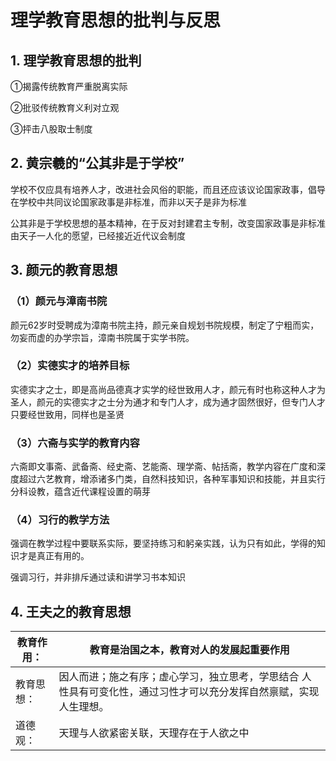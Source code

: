 # 理学教育思想的批判与反思



## 1. 理学教育思想的批判



①揭露传统教育严重脱离实际



②批驳传统教育义利对立观



③抨击八股取士制度



## 2. 黄宗羲的“公其非是于学校”



学校不仅应具有培养人才，改进社会风俗的职能，而且还应该议论国家政事，倡导在学校中共同议论国家政事是非标准，而非以天子是非为标准



公其非是于学校思想的基本精神，在于反对封建君主专制，改变国家政事是非标准由天子一人化的愿望，已经接近近代议会制度



## 3. 颜元的教育思想



### （1）颜元与漳南书院



颜元62岁时受聘成为漳南书院主持，颜元亲自规划书院规模，制定了宁粗而实，勿妄而虚的办学宗旨，漳南书院属于实学书院。



### （2）实德实才的培养目标



实德实才之士，即是高尚品德真才实学的经世致用人才，颜元有时也称这种人才为圣人，颜元的实德实才之士分为通才和专门人才，成为通才固然很好，但专门人才只要经世致用，同样也是圣贤



### （3）六斋与实学的教育内容



六斋即文事斋、武备斋、经史斋、艺能斋、理学斋、帖括斋，教学内容在广度和深度超过六艺教育，增添诸多门类，自然科技知识，各种军事知识和技能，并且实行分科设教，蕴含近代课程设置的萌芽



### （4）习行的教学方法



强调在教学过程中要联系实际，要坚持练习和躬亲实践，认为只有如此，学得的知识才是真正有用的。



强调习行，并非排斥通过读和讲学习书本知识



## 4. 王夫之的教育思想

| 教育作用： | 教育是治国之本，教育对人的发展起重要作用                     |
| ---------- | ------------------------------------------------------------ |
| 教育思想： | 因人而进；施之有序；虚心学习，独立思考，学思结合  人性具有可变化性，通过习性才可以充分发挥自然禀赋，实现人生理想。 |
| 道德观：   | 天理与人欲紧密关联，天理存在于人欲之中                       |